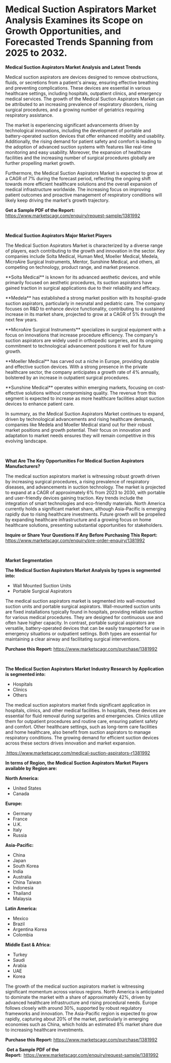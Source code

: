 <p><h1>Medical Suction Aspirators Market Analysis Examines its Scope on Growth Opportunities, and Forecasted Trends Spanning from 2025 to 2032.</h1></p><p><strong>Medical Suction Aspirators Market Analysis and Latest Trends</strong></p>
<p><p>Medical suction aspirators are devices designed to remove obstructions, fluids, or secretions from a patient's airway, ensuring effective breathing and preventing complications. These devices are essential in various healthcare settings, including hospitals, outpatient clinics, and emergency medical services. The growth of the Medical Suction Aspirators Market can be attributed to an increasing prevalence of respiratory disorders, rising surgical procedures, and a growing number of geriatrics requiring respiratory assistance.</p><p>The market is experiencing significant advancements driven by technological innovations, including the development of portable and battery-operated suction devices that offer enhanced mobility and usability. Additionally, the rising demand for patient safety and comfort is leading to the adoption of advanced suction systems with features like real-time monitoring and easy usability. Moreover, the expansion of healthcare facilities and the increasing number of surgical procedures globally are further propelling market growth.</p><p>Furthermore, the Medical Suction Aspirators Market is expected to grow at a CAGR of 7% during the forecast period, reflecting the ongoing shift towards more efficient healthcare solutions and the overall expansion of medical infrastructure worldwide. The increasing focus on improving patient outcomes and proactive management of respiratory conditions will likely keep driving the market's growth trajectory.</p></p>
<p><strong>Get a Sample PDF of the Report:&nbsp;</strong> <a href="https://www.marketscagr.com/enquiry/request-sample/1381992?utm_campaign=3510&utm_medium=2&utm_source=Github&utm_content=ia&utm_term=14042025&utm_id=medical-suction-aspirators">https://www.marketscagr.com/enquiry/request-sample/1381992</a></p>
<p>&nbsp;</p>
<p><strong>Medical Suction Aspirators Major Market Players</strong></p>
<p><p>The Medical Suction Aspirators Market is characterized by a diverse range of players, each contributing to the growth and innovation in the sector. Key companies include Solta Medical, Human Med, Moeller Medical, Medela, MicroAire Surgical Instruments, Mentor, Sunshine Medical, and others, all competing on technology, product range, and market presence.</p><p>**Solta Medical** is known for its advanced aesthetic devices, and while primarily focused on aesthetic procedures, its suction aspirators have gained traction in surgical applications due to their reliability and efficacy.</p><p>**Medela** has established a strong market position with its hospital-grade suction aspirators, particularly in neonatal and pediatric care. The company focuses on R&D to enhance device functionality, contributing to a sustained increase in its market share, projected to grow at a CAGR of 5% through the next few years.</p><p>**MicroAire Surgical Instruments** specializes in surgical equipment with a focus on innovations that increase procedure efficiency. The company's suction aspirators are widely used in orthopedic surgeries, and its ongoing commitment to technological advancement positions it well for future growth.</p><p>**Moeller Medical** has carved out a niche in Europe, providing durable and effective suction devices. With a strong presence in the private healthcare sector, the company anticipates a growth rate of 4% annually, bolstered by an increase in outpatient surgical procedures.</p><p>**Sunshine Medical** operates within emerging markets, focusing on cost-effective solutions without compromising quality. The revenue from this segment is expected to increase as more healthcare facilities adopt suction devices to enhance patient care.</p><p>In summary, as the Medical Suction Aspirators Market continues to expand, driven by technological advancements and rising healthcare demands, companies like Medela and Moeller Medical stand out for their robust market positions and growth potential. Their focus on innovation and adaptation to market needs ensures they will remain competitive in this evolving landscape.</p></p>
<p>&nbsp;</p>
<p><strong>What Are The Key Opportunities For Medical Suction Aspirators Manufacturers?</strong></p>
<p><p>The medical suction aspirators market is witnessing robust growth driven by increasing surgical procedures, a rising prevalence of respiratory diseases, and advancements in suction technology. The market is projected to expand at a CAGR of approximately 6% from 2023 to 2030, with portable and user-friendly devices gaining traction. Key trends include the integration of smart technologies and eco-friendly materials. North America currently holds a significant market share, although Asia-Pacific is emerging rapidly due to rising healthcare investments. Future growth will be propelled by expanding healthcare infrastructure and a growing focus on home healthcare solutions, presenting substantial opportunities for stakeholders.</p></p>
<p><strong>Inquire or Share Your Questions If Any Before Purchasing This Report:</strong> <a href="https://www.marketscagr.com/enquiry/pre-order-enquiry/1381992?utm_campaign=3510&utm_medium=2&utm_source=Github&utm_content=ia&utm_term=14042025&utm_id=medical-suction-aspirators">https://www.marketscagr.com/enquiry/pre-order-enquiry/1381992</a></p>
<p>&nbsp;</p>
<p><strong>Market Segmentation</strong></p>
<p><strong>The Medical Suction Aspirators Market Analysis by types is segmented into:</strong></p>
<p><ul><li>Wall Mounted Suction Units</li><li>Portable Surgical Aspirators</li></ul></p>
<p><p>The medical suction aspirators market is segmented into wall-mounted suction units and portable surgical aspirators. Wall-mounted suction units are fixed installations typically found in hospitals, providing reliable suction for various medical procedures. They are designed for continuous use and often have higher capacity. In contrast, portable surgical aspirators are versatile, battery-operated devices that can be easily transported for use in emergency situations or outpatient settings. Both types are essential for maintaining a clear airway and facilitating surgical interventions.</p></p>
<p><strong>Purchase this Report:&nbsp;</strong><a href="https://www.marketscagr.com/purchase/1381992?utm_campaign=3510&utm_medium=2&utm_source=Github&utm_content=ia&utm_term=14042025&utm_id=medical-suction-aspirators">https://www.marketscagr.com/purchase/1381992</a></p>
<p>&nbsp;</p>
<p><strong>The Medical Suction Aspirators Market Industry Research by Application is segmented into:</strong></p>
<p><ul><li>Hospitals</li><li>Clinics</li><li>Others</li></ul></p>
<p><p>The medical suction aspirators market finds significant application in hospitals, clinics, and other medical facilities. In hospitals, these devices are essential for fluid removal during surgeries and emergencies. Clinics utilize them for outpatient procedures and routine care, ensuring patient safety and comfort. Other healthcare settings, such as long-term care facilities and home healthcare, also benefit from suction aspirators to manage respiratory conditions. The growing demand for efficient suction devices across these sectors drives innovation and market expansion.</p></p>
<p><a href="https://www.marketscagr.com/medical-suction-aspirators-r1381992?utm_campaign=3510&utm_medium=2&utm_source=Github&utm_content=ia&utm_term=14042025&utm_id=medical-suction-aspirators">&nbsp;https://www.marketscagr.com/medical-suction-aspirators-r1381992</a></p>
<p><strong>In terms of Region, the Medical Suction Aspirators Market Players available by Region are:</strong></p>
<p>
    <p> <strong> North America: </strong>
        <ul>
            <li>United States</li>
            <li>Canada</li>
        </ul>
        </p> 
    <p> <strong> Europe: </strong>
        <ul>
            <li>Germany</li>
            <li>France</li>
            <li>U.K.</li>
            <li>Italy</li>
            <li>Russia</li>
        </ul>
        </p> 
    <p> <strong> Asia-Pacific: </strong>
        <ul>
            <li>China</li>
            <li>Japan</li>
            <li>South Korea</li>
            <li>India</li>
            <li>Australia</li>
            <li>China Taiwan</li>
            <li>Indonesia</li>
            <li>Thailand</li>
            <li>Malaysia</li>
        </ul>
        </p> 
    <p> <strong> Latin America: </strong>
        <ul>
            <li>Mexico</li>
            <li>Brazil</li>
            <li>Argentina Korea</li>
            <li>Colombia</li>
        </ul>
        </p> 
    <p> <strong> Middle East & Africa: </strong>
        <ul>
            <li>Turkey</li>
            <li>Saudi</li>
            <li>Arabia</li>
            <li>UAE</li>
            <li>Korea</li>
        </ul>
    </p>
    </p>
<p><p>The growth of the medical suction aspirators market is witnessing significant momentum across various regions. North America is anticipated to dominate the market with a share of approximately 42%, driven by advanced healthcare infrastructure and rising procedural needs. Europe follows closely with around 30%, supported by robust regulatory frameworks and innovation. The Asia-Pacific region is expected to grow rapidly, capturing about 20% of the market, particularly in emerging economies such as China, which holds an estimated 8% market share due to increasing healthcare investments.</p></p>
<p><strong>Purchase this Report: </strong><a href="https://www.marketscagr.com/purchase/1381992?utm_campaign=3510&utm_medium=2&utm_source=Github&utm_content=ia&utm_term=14042025&utm_id=medical-suction-aspirators">https://www.marketscagr.com/purchase/1381992</a></p>
<p>&nbsp;<strong>Get a Sample PDF of the Report:&nbsp;&nbsp;</strong><a href="https://www.marketscagr.com/enquiry/request-sample/1381992?utm_campaign=3510&utm_medium=2&utm_source=Github&utm_content=ia&utm_term=14042025&utm_id=medical-suction-aspirators">https://www.marketscagr.com/enquiry/request-sample/1381992</a></p>
<p><strong></strong></p>
<p><p></p><p></p><p></p></p>